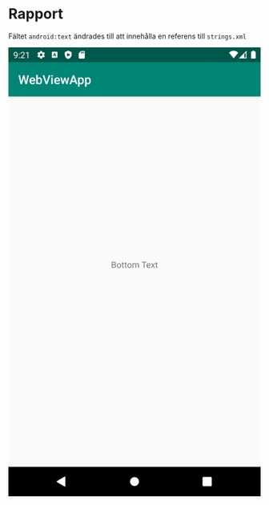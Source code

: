 
# Rapport

Fältet ``android:text`` ändrades till att innehålla en referens till `strings.xml`

![](screenshot.png)